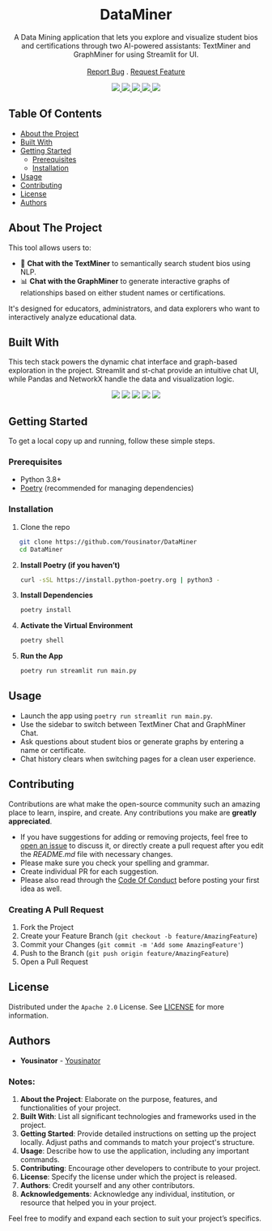 <br/>
<p align="center">

  <h1 align="center">DataMiner</h1>

  <p align="center">
    A Data Mining application that lets you explore and visualize student bios and certifications through two AI-powered assistants: TextMiner  and GraphMiner for using Streamlit for UI.
    <br/>
    <br/>
    <a href="https://github.com/Yousinator/DataMiner/issues">Report Bug</a>
    .
    <a href="https://github.com/Yousinator/DataMiner/issues">Request Feature</a>
  </p>
</p>
<p align="center">
  <a href="">
<img src="https://img.shields.io/github/downloads/Yousinator/DataMiner/total"> <img src ="https://img.shields.io/github/contributors/Yousinator/DataMiner?color=dark-green"> <img src ="https://img.shields.io/github/forks/Yousinator/DataMiner?style=social"> <img src ="https://img.shields.io/github/stars/Yousinator/DataMiner?style=social"> <img src ="https://img.shields.io/github/license/Yousinator/DataMiner">
  </a>
</p>

## Table Of Contents

- [About the Project](#about-the-project)
- [Built With](#built-with)
- [Getting Started](#getting-started)
  - [Prerequisites](#prerequisites)
  - [Installation](#installation)
- [Usage](#usage)
- [Contributing](#contributing)
- [License](#license)
- [Authors](#authors)

## About The Project

This tool allows users to:

- 💬 **Chat with the TextMiner** to semantically search student bios using NLP.
- 📊 **Chat with the GraphMiner** to generate interactive graphs of relationships based on either student names or certifications.

It's designed for educators, administrators, and data explorers who want to interactively analyze educational data.

## Built With

This tech stack powers the dynamic chat interface and graph-based exploration in the project. Streamlit and st-chat provide an intuitive chat UI, while Pandas and NetworkX handle the data and visualization logic.

<p align="center"> <img src="https://img.shields.io/badge/Python-3.10+-blue?style=for-the-badge&logo=python" /> <img src="https://img.shields.io/badge/Streamlit-E04E39?style=for-the-badge&logo=streamlit&logoColor=white" /> <img src="https://img.shields.io/badge/Pandas-150458?style=for-the-badge&logo=pandas&logoColor=white" /> <img src="https://img.shields.io/badge/NetworkX-000000?style=for-the-badge&logo=networkx&logoColor=white" /> <img src="https://img.shields.io/badge/Poetry-8C52FF?style=for-the-badge&logo=python" />  </p>

## Getting Started

To get a local copy up and running, follow these simple steps.

### Prerequisites

- Python 3.8+
- [Poetry](https://python-poetry.org/) (recommended for managing dependencies)

### Installation

1. Clone the repo

```bash
   git clone https://github.com/Yousinator/DataMiner
   cd DataMiner
```

2. **Install Poetry (if you haven’t)**

   ```bash
   curl -sSL https://install.python-poetry.org | python3 -

   ```

3. **Install Dependencies**

   ```bash
   poetry install

   ```

4. **Activate the Virtual Environment**

   ```bash
   poetry shell

   ```

5. **Run the App**

   ```bash
   poetry run streamlit run main.py

   ```

## Usage

- Launch the app using `poetry run streamlit run main.py`.
- Use the sidebar to switch between TextMiner Chat and GraphMiner Chat.
- Ask questions about student bios or generate graphs by entering a name or certificate.
- Chat history clears when switching pages for a clean user experience.

## Contributing

Contributions are what make the open-source community such an amazing place to learn, inspire, and create. Any contributions you make are **greatly appreciated**.

- If you have suggestions for adding or removing projects, feel free to [open an issue](https://github.com/Yousinator/DataMiner/issues/new) to discuss it, or directly create a pull request after you edit the _README.md_ file with necessary changes.
- Please make sure you check your spelling and grammar.
- Create individual PR for each suggestion.
- Please also read through the [Code Of Conduct](https://github.com/Yousinator/DataMiner/blob/main/CODEOFCONDUCT.md) before posting your first idea as well.

### Creating A Pull Request

1. Fork the Project
2. Create your Feature Branch (`git checkout -b feature/AmazingFeature`)
3. Commit your Changes (`git commit -m 'Add some AmazingFeature'`)
4. Push to the Branch (`git push origin feature/AmazingFeature`)
5. Open a Pull Request

## License

Distributed under the `Apache 2.0` License. See [LICENSE](https://github.com/Yousinator/DataMiner/blob/main/LICENSE) for more information.

## Authors

- **Yousinator** - [Yousinator](https://github.com/Yousinator/)

### Notes:

1. **About the Project**: Elaborate on the purpose, features, and functionalities of your project.
2. **Built With**: List all significant technologies and frameworks used in the project.
3. **Getting Started**: Provide detailed instructions on setting up the project locally. Adjust paths and commands to match your project's structure.
4. **Usage**: Describe how to use the application, including any important commands.
5. **Contributing**: Encourage other developers to contribute to your project.
6. **License**: Specify the license under which the project is released.
7. **Authors**: Credit yourself and any other contributors.
8. **Acknowledgements**: Acknowledge any individual, institution, or resource that helped you in your project.

Feel free to modify and expand each section to suit your project’s specifics.
